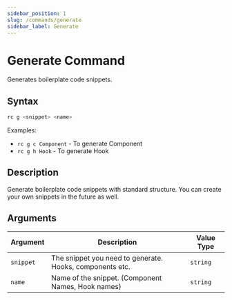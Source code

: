 ```yaml
---
sidebar_position: 1
slug: /commands/generate
sidebar_label: Generate
---
```


# Generate Command

Generates boilerplate code snippets.

## Syntax

```bash
rc g <snippet> <name>
```

Examples:

- `rc g c Component` - To generate Component
- `rc g h Hook` - To generate Hook

## Description

Generate boilerplate code snippets with standard structure. You can create your own snippets in the future as well.

## Arguments

| Argument  | Description                                              | Value Type |
| --------- | -------------------------------------------------------- | ---------- |
| `snippet` | The snippet you need to generate. Hooks, components etc. | `string`   |
| `name`    | Name of the snippet. (Component Names, Hook names)       | `string`   |
